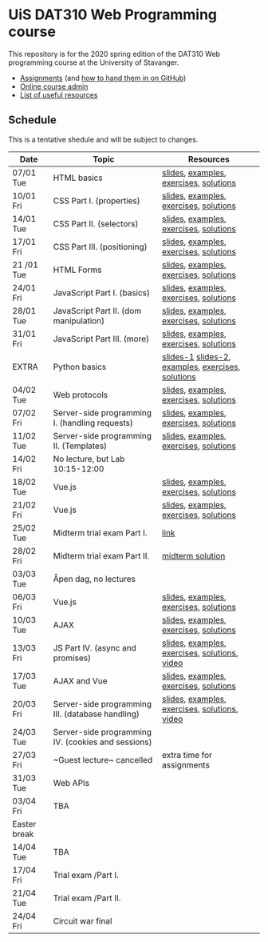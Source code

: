   # UiS DAT310 Web Programming course

This repository is for the 2020 spring edition of the DAT310 Web programming course at the University of Stavanger. 

  - [Assignments](https://github.com/dat310-spring20/assignments) (and [how to hand them in on GitHub](HOWTO_GitHub.md))
  - [Online course admin](https://ux.uis.no/~ljehl/dat310/)
  - [List of useful resources](Resources.md)
  
  
  
## Schedule 
 
This is a tentative shedule and will be subject to changes.

| Date | Topic | Resources |
| --- | --- | --- |
| 07/01 Tue | HTML basics | [slides](slides/HTML.pdf), [examples](examples/html/basic), [exercises](exercises/html/basic), [solutions](solutions/html/basic)|
| 10/01 Fri | CSS Part I. (properties) | [slides](slides/CSS-p1.pdf), [examples](examples/css/properties), [exercises](exercises/css/properties), [solutions](solutions/css/properties) |
| 14/01 Tue | CSS Part II. (selectors) | [slides](slides/CSS-p2.pdf), [examples](examples/css/selectors), [exercises](exercises/css/selectors), [solutions](solutions/css/selectors) |
| 17/01 Fri | CSS Part III. (positioning) | [slides](slides/CSS-p3.pdf), [examples](examples/css/positioning), [exercises](exercises/css/positioning), [solutions](solutions/css/positioning) |
| 21 /01 Tue | HTML Forms | [slides](slides/HTML-Forms.pdf), [examples](examples/html/forms), [exercises](exercises/html/forms), [solutions](solutions/html/forms)  |
| 24/01 Fri | JavaScript Part I. (basics)  | [slides](slides/JS-p1.pdf), [examples](examples/js/basics), [exercises](exercises/js/basics), [solutions](solutions/js/basics) |
| 28/01 Tue | JavaScript Part II. (dom manipulation) | [slides](slides/JS-p2.pdf), [examples](examples/js/events_dom), [exercises](exercises/js/events_dom), [solutions](solutions/js/events_dom) |
| 31/01 Fri | JavaScript Part III. (more) | [slides](slides/JS-p3.pdf), [examples](examples/js/more), [exercises](exercises/js/more), [solutions](solutions/js/more) |
| EXTRA | Python basics | [slides-1](https://speakerdeck.com/ljehl/python-p1) [slides-2](https://speakerdeck.com/ljehl/dat310-python-p2), [examples](examples/python/basics), [exercises](exercises/python/basics), [solutions](solutions/python/basics) |
| 04/02 Tue | Web protocols | [slides](slides/HTTP.pdf), [examples](examples/python/http), [exercises](exercises/python/http), [solutions](solutions/python/http) |
| 07/02 Fri | Server-side programming I. (handling requests) | [slides](slides/Flask-p1.pdf), [examples](examples/python/flask), [exercises](exercises/python/flask1), [solutions](solutions/python/flask1) |
| 11/02 Tue | Server-side programming II. (Templates) | [slides](slides/Flask-p2.pdf), [examples](examples/python/flask), [exercises](exercises/python/flask2), [solutions](solutions/python/flask2) |
| 14/02 Fri | No lecture, but Lab 10:15-12:00 |  |
| 18/02 Tue | Vue.js | [slides](slides/Vue-p1.pdf), [examples](examples/js/vue), [exercises](exercises/js/vue), [solutions](solutions/js/vue) |
| 21/02 Fri | Vue.js | [slides](slides/Vue-p2.pdf), [examples](examples/js/vue2), [exercises](exercises/js/vue2), [solutions](solutions/js/vue2) |
| 25/02 Tue | Midterm trial exam Part I. | [link](midterm-trial) |
| 28/02 Fri | Midterm trial exam Part II. | [midterm solution](midterm-trial/solution) |
| 03/03 Tue | Åpen dag, no lectures | |
| 06/03 Fri | Vue.js | [slides](slides/Vue-p3.pdf), [examples](examples/js/vue3), [exercises](exercises/js/vue3), [solutions](solutions/js/vue3) |
| 10/03 Tue | AJAX | [slides](slides/AJAX.pdf), [examples](examples/ajax), [exercises](exercises/ajax), [solutions](solutions/ajax) |
| 13/03 Fri | JS Part IV. (async and promises) | [slides](slides/Async.pdf), [examples](examples/async), [exercises](exercises/async), [solutions](solutions/async), [video](https://stavanger.instructuremedia.com/embed/03db8b39-7e41-47a9-b3f6-26d5832127e0) |
| 17/03 Tue | AJAX and Vue | [slides](slides/AJAX+Vue.pdf), [examples](examples/ajax), [exercises](exercises/ajax/vue), [solutions](solutions/ajax/vue) |
| 20/03 Fri | Server-side programming III. (database handling) | [slides](slides/Flask-p3.pdf), [examples](examples/python/flask), [exercises](exercises/python/flask3), [solutions](solutions/python/flask3), [video](https://stavanger.instructuremedia.com/embed/f4258e2d-2c55-43ca-b152-74f8dd0cc74c) |
| 24/03 Tue | Server-side programming IV. (cookies and sessions) |  |
| 27/03 Fri | ~Guest lecture~ cancelled | extra time for assignments |
| 31/03 Tue | Web APIs |  |
| 03/04 Fri | TBA | |
| Easter break |
| 14/04 Tue | TBA | |
| 17/04 Fri | Trial exam /Part I. | |
| 21/04 Tue | Trial exam /Part II. | |
| 24/04 Fri | Circuit war final | |

